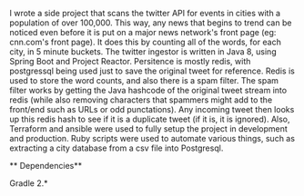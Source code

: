 I wrote a side project that scans the twitter API for events in cities with a population of over 100,000. This way, any news that begins to trend can be noticed even before it is put on a major news network's front page (eg: cnn.com's front page). It does this by counting all of the words, for each city, in 5 minute buckets. The twitter ingestor is written in Java 8, using Spring Boot and Project Reactor. Persitence is mostly redis, with postgressql being used just to save the original tweet for reference. Redis is used to store the word counts, and also there is a spam filter. The spam filter works by getting the Java hashcode of the original tweet stream into redis (while also removing characters that spammers might add to the front/end such as URLs or odd punctations). Any incoming tweet then looks up this redis hash to see if it is a duplicate tweet (if it is, it is ignored). Also, Terraform and ansible were used to fully setup the project in development and production. Ruby scripts were used to automate various things, such as extracting a city database from a csv file into Postgresql.

** Dependencies**

Gradle 2.*
